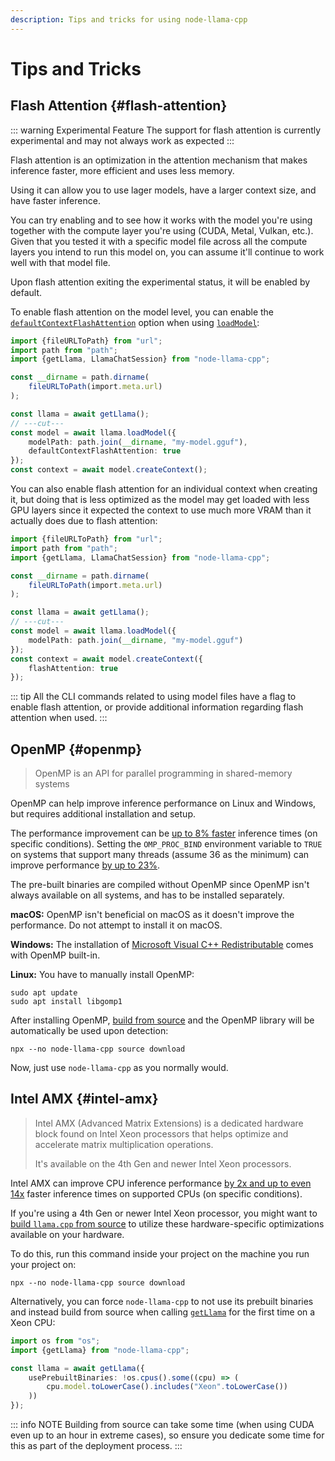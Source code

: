 ```yaml
---
description: Tips and tricks for using node-llama-cpp
---
```

# Tips and Tricks
## Flash Attention {#flash-attention}
::: warning Experimental Feature
The support for flash attention is currently experimental and may not always work as expected
:::

Flash attention is an optimization in the attention mechanism that makes inference faster, more efficient and uses less memory.

Using it can allow you to use lager models, have a larger context size, and have faster inference.

You can try enabling and to see how it works with the model you're using together with the compute layer you're using (CUDA, Metal, Vulkan, etc.).
Given that you tested it with a specific model file across all the compute layers you intend to run this model on, you can assume it'll continue to work well with that model file.

Upon flash attention exiting the experimental status, it will be enabled by default.

To enable flash attention on the model level, you can enable the [`defaultContextFlashAttention`](../api/type-aliases/LlamaModelOptions#defaultcontextflashattention) option when using [`loadModel`](../api/classes/Llama#loadmodel):
```typescript
import {fileURLToPath} from "url";
import path from "path";
import {getLlama, LlamaChatSession} from "node-llama-cpp";

const __dirname = path.dirname(
    fileURLToPath(import.meta.url)
);

const llama = await getLlama();
// ---cut---
const model = await llama.loadModel({
    modelPath: path.join(__dirname, "my-model.gguf"),
    defaultContextFlashAttention: true
});
const context = await model.createContext();
```

You can also enable flash attention for an individual context when creating it,
but doing that is less optimized as the model may get loaded with less GPU layers
since it expected the context to use much more VRAM than it actually does due to flash attention:
```typescript
import {fileURLToPath} from "url";
import path from "path";
import {getLlama, LlamaChatSession} from "node-llama-cpp";

const __dirname = path.dirname(
    fileURLToPath(import.meta.url)
);

const llama = await getLlama();
// ---cut---
const model = await llama.loadModel({
    modelPath: path.join(__dirname, "my-model.gguf")
});
const context = await model.createContext({
    flashAttention: true
});
```

::: tip
All the CLI commands related to using model files have a flag to enable flash attention,
or provide additional information regarding flash attention when used.
:::

## OpenMP {#openmp}
> OpenMP is an API for parallel programming in shared-memory systems

OpenMP can help improve inference performance on Linux and Windows, but requires additional installation and setup.

The performance improvement can be [up to 8% faster](https://github.com/ggerganov/llama.cpp/pull/7606) inference times (on specific conditions).
Setting the `OMP_PROC_BIND` environment variable to `TRUE` on systems that support many threads (assume 36 as the minimum) can improve performance [by up to 23%](https://github.com/ggerganov/llama.cpp/pull/7606).

The pre-built binaries are compiled without OpenMP since OpenMP isn't always available on all systems, and has to be installed separately.

**macOS:** OpenMP isn't beneficial on macOS as it doesn't improve the performance. Do not attempt to install it on macOS.

**Windows:** The installation of [Microsoft Visual C++ Redistributable](https://learn.microsoft.com/en-us/cpp/windows/latest-supported-vc-redist?view=msvc-170#latest-microsoft-visual-c-redistributable-version) comes with OpenMP built-in.

**Linux:** You have to manually install OpenMP:
```shell
sudo apt update
sudo apt install libgomp1
```

After installing OpenMP, [build from source](./building-from-source.md) and the OpenMP library will be automatically be used upon detection:
```shell
npx --no node-llama-cpp source download
```

Now, just use `node-llama-cpp` as you normally would.

## Intel AMX {#intel-amx}
> Intel AMX (Advanced Matrix Extensions) is a dedicated hardware block found on Intel Xeon processors
> that helps optimize and accelerate matrix multiplication operations.
> 
> It's available on the 4th Gen and newer Intel Xeon processors.

Intel AMX can improve CPU inference performance [by 2x and up to even 14x](https://github.com/ggerganov/llama.cpp/pull/7707) faster inference times on supported CPUs (on specific conditions).

If you're using a 4th Gen or newer Intel Xeon processor,
you might want to [build `llama.cpp` from source](./building-from-source.md) to utilize these hardware-specific optimizations available on your hardware.

To do this, run this command inside your project on the machine you run your project on:
```shell
npx --no node-llama-cpp source download
```

Alternatively, you can force `node-llama-cpp` to not use its prebuilt binaries
and instead build from source when calling [`getLlama`](../api/functions/getLlama.md) for the first time on a Xeon CPU:

```typescript
import os from "os";
import {getLlama} from "node-llama-cpp";

const llama = await getLlama({
    usePrebuiltBinaries: !os.cpus().some((cpu) => (
        cpu.model.toLowerCase().includes("Xeon".toLowerCase())
    ))
});
```
::: info NOTE
Building from source can take some time (when using CUDA even up to an hour in extreme cases),
so ensure you dedicate some time for this as part of the deployment process.
:::
